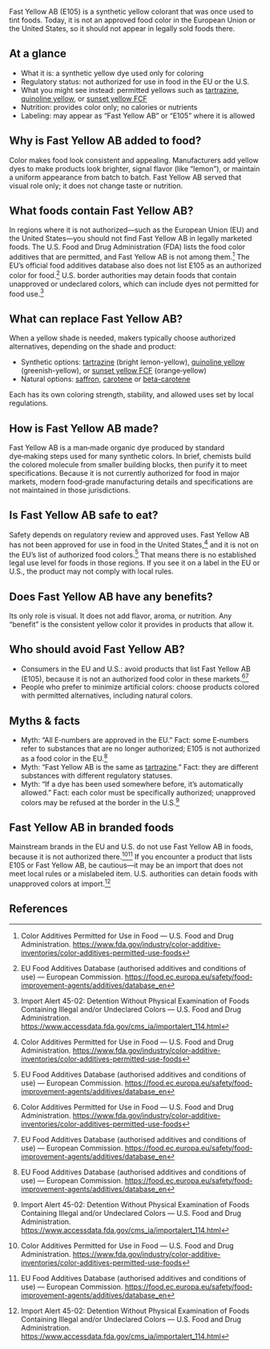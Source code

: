 Fast Yellow AB (E105) is a synthetic yellow colorant that was once used to tint foods. Today, it is not an approved food color in the European Union or the United States, so it should not appear in legally sold foods there. 

<!--more-->

## At a glance
- What it is: a synthetic yellow dye used only for coloring
- Regulatory status: not authorized for use in food in the EU or the U.S.
- What you might see instead: permitted yellows such as [tartrazine](/e102-tartrazine), [quinoline yellow](/e104-quinoline-yellow), or [sunset yellow FCF](/e110-sunset-yellow-fcf)
- Nutrition: provides color only; no calories or nutrients
- Labeling: may appear as “Fast Yellow AB” or “E105” where it is allowed

## Why is Fast Yellow AB added to food?
Color makes food look consistent and appealing. Manufacturers add yellow dyes to make products look brighter, signal flavor (like “lemon”), or maintain a uniform appearance from batch to batch. Fast Yellow AB served that visual role only; it does not change taste or nutrition.

## What foods contain Fast Yellow AB?
In regions where it is not authorized—such as the European Union (EU) and the United States—you should not find Fast Yellow AB in legally marketed foods. The U.S. Food and Drug Administration (FDA) lists the food color additives that are permitted, and Fast Yellow AB is not among them.[^1] The EU’s official food additives database also does not list E105 as an authorized color for food.[^2] U.S. border authorities may detain foods that contain unapproved or undeclared colors, which can include dyes not permitted for food use.[^3]

## What can replace Fast Yellow AB?
When a yellow shade is needed, makers typically choose authorized alternatives, depending on the shade and product:
- Synthetic options: [tartrazine](/e102-tartrazine) (bright lemon-yellow), [quinoline yellow](/e104-quinoline-yellow) (greenish-yellow), or [sunset yellow FCF](/e110-sunset-yellow-fcf) (orange‑yellow)
- Natural options: [saffron](/e164-saffron), [carotene](/e160a-carotene) or [beta-carotene](/e160ai-beta-carotene)

Each has its own coloring strength, stability, and allowed uses set by local regulations.

## How is Fast Yellow AB made?
Fast Yellow AB is a man‑made organic dye produced by standard dye‑making steps used for many synthetic colors. In brief, chemists build the colored molecule from smaller building blocks, then purify it to meet specifications. Because it is not currently authorized for food in major markets, modern food‑grade manufacturing details and specifications are not maintained in those jurisdictions.

## Is Fast Yellow AB safe to eat?
Safety depends on regulatory review and approved uses. Fast Yellow AB has not been approved for use in food in the United States,[^1] and it is not on the EU’s list of authorized food colors.[^2] That means there is no established legal use level for foods in those regions. If you see it on a label in the EU or U.S., the product may not comply with local rules.

## Does Fast Yellow AB have any benefits?
Its only role is visual. It does not add flavor, aroma, or nutrition. Any “benefit” is the consistent yellow color it provides in products that allow it.

## Who should avoid Fast Yellow AB?
- Consumers in the EU and U.S.: avoid products that list Fast Yellow AB (E105), because it is not an authorized food color in these markets.[^1][^2]
- People who prefer to minimize artificial colors: choose products colored with permitted alternatives, including natural colors.

## Myths & facts
- Myth: “All E‑numbers are approved in the EU.” Fact: some E‑numbers refer to substances that are no longer authorized; E105 is not authorized as a food color in the EU.[^2]
- Myth: “Fast Yellow AB is the same as [tartrazine](/e102-tartrazine).” Fact: they are different substances with different regulatory statuses.
- Myth: “If a dye has been used somewhere before, it’s automatically allowed.” Fact: each color must be specifically authorized; unapproved colors may be refused at the border in the U.S.[^3]

## Fast Yellow AB in branded foods
Mainstream brands in the EU and U.S. do not use Fast Yellow AB in foods, because it is not authorized there.[^1][^2] If you encounter a product that lists E105 or Fast Yellow AB, be cautious—it may be an import that does not meet local rules or a mislabeled item. U.S. authorities can detain foods with unapproved colors at import.[^3]

## References
[^1]: Color Additives Permitted for Use in Food — U.S. Food and Drug Administration. https://www.fda.gov/industry/color-additive-inventories/color-additives-permitted-use-foods
[^2]: EU Food Additives Database (authorised additives and conditions of use) — European Commission. https://food.ec.europa.eu/safety/food-improvement-agents/additives/database_en
[^3]: Import Alert 45-02: Detention Without Physical Examination of Foods Containing Illegal and/or Undeclared Colors — U.S. Food and Drug Administration. https://www.accessdata.fda.gov/cms_ia/importalert_114.html
